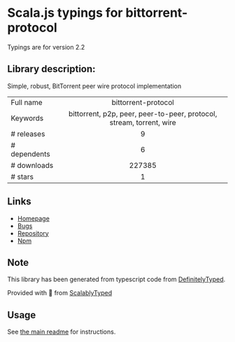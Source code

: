 
# Scala.js typings for bittorrent-protocol

Typings are for version 2.2

## Library description:
Simple, robust, BitTorrent peer wire protocol implementation

|                    |                 |
| ------------------ | :-------------: |
| Full name          | bittorrent-protocol |
| Keywords           | bittorrent, p2p, peer, peer-to-peer, protocol, stream, torrent, wire |
| # releases         | 9 |
| # dependents       | 6 |
| # downloads        | 227385 |
| # stars            | 1 |

## Links
- [Homepage](https://github.com/webtorrent/bittorrent-protocol#readme)
- [Bugs](https://github.com/webtorrent/bittorrent-protocol/issues)
- [Repository](https://github.com/webtorrent/bittorrent-protocol)
- [Npm](https://www.npmjs.com/package/bittorrent-protocol)
    


## Note
This library has been generated from typescript code from [DefinitelyTyped](https://definitelytyped.org).

Provided with :purple_heart: from [ScalablyTyped](https://github.com/oyvindberg/ScalablyTyped)

## Usage
See [the main readme](../../readme.md) for instructions.


